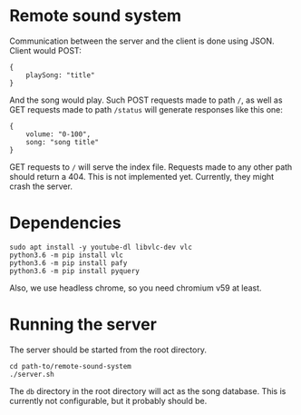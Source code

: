# Remote sound system

Communication between the server and the client is done using JSON.
Client would POST:

```
{
    playSong: "title"
}
```

And the song would play.
Such POST requests made to path `/`, as well as GET requests made to path `/status` will generate responses like this one:

```
{
    volume: "0-100",
    song: "song title"
}
```

GET requests to `/` will serve the index file.
Requests made to any other path should return a 404. This is not implemented yet. Currently, they might crash the server.

# Dependencies

```
sudo apt install -y youtube-dl libvlc-dev vlc
python3.6 -m pip install vlc
python3.6 -m pip install pafy
python3.6 -m pip install pyquery
```

Also, we use headless chrome, so you need chromium v59 at least.

# Running the server

The server should be started from the root directory. 

```
cd path-to/remote-sound-system
./server.sh
```

The `db` directory in the root directory will act as the song database. This is currently not configurable, but it probably should be.

